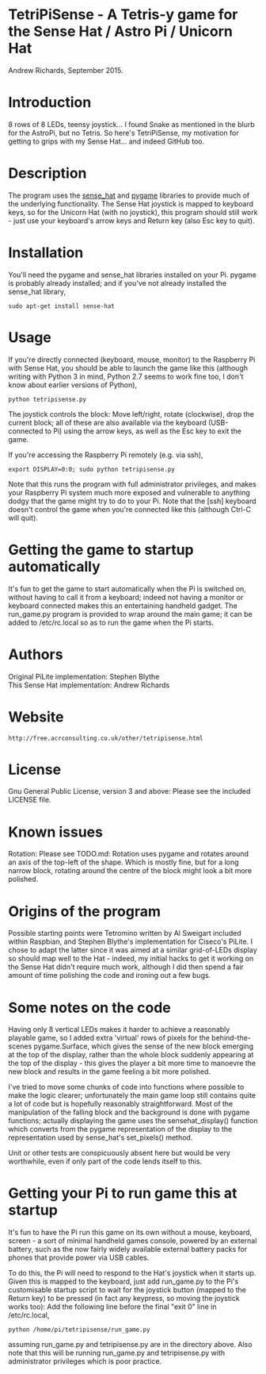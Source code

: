 TetriPiSense - A Tetris-y game for the Sense Hat / Astro Pi / Unicorn Hat
=========================================================================

Andrew Richards, September 2015.

# Introduction
8 rows of 8 LEDs, teensy joystick... I found Snake as mentioned in the blurb
for the AstroPi, but no Tetris. So here's TetriPiSense, my motivation for
getting to grips with my Sense Hat... and indeed GitHub too.

# Description
The program uses the [sense_hat](https://pythonhosted.org/sense-hat/api/)
and [pygame](http://www.pygame.org/docs/) libraries to provide much of the
underlying functionality. The Sense Hat joystick is mapped to keyboard keys,
so for the Unicorn Hat (with no joystick), this program should still work -
just use your keyboard's arrow keys and Return key (also Esc key to quit).

# Installation
You'll need the pygame and sense_hat libraries installed on your Pi. pygame is
probably already installed; and if you've not already installed the sense_hat
library,

    sudo apt-get install sense-hat

# Usage
If you're directly connected (keyboard, mouse, monitor) to the Raspberry Pi
with Sense Hat, you should be able to launch the game like this (although
writing with Python 3 in mind, Python 2.7 seems to work fine too, I don't
know about earlier versions of Python),

    python tetripisense.py

The joystick controls the block: Move left/right, rotate (clockwise), drop
the current block; all of these are also available via the keyboard
(USB-connected to Pi) using the arrow keys, as well as the Esc key to exit
the game.

If you're accessing the Raspberry Pi remotely (e.g. via ssh),

    export DISPLAY=0:0; sudo python tetripisense.py

Note that this runs the program with full administrator privileges, and makes
your Raspberry Pi system much more exposed and vulnerable to anything dodgy
that the game might try to do to your Pi. Note that the [ssh] keyboard doesn't
control the game when you're connected like this (although Ctrl-C will quit).

# Getting the game to startup automatically
It's fun to get the game to start automatically when the Pi is switched on,
without having to call it from a keyboard; indeed not having a monitor or
keyboard connected makes this an entertaining handheld gadget. The run_game.py
program is provided to wrap around the main game; it can be added to
/etc/rc.local so as to run the game when the Pi starts.

# Authors
Original PiLite implementation: Stephen Blythe  
This Sense Hat implementation: Andrew Richards

# Website

    http://free.acrconsulting.co.uk/other/tetripisense.html

# License
Gnu General Public License, version 3 and above: Please see the included
LICENSE file.

# Known issues
Rotation: Please see TODO.md: Rotation uses pygame and rotates around an
axis of the top-left of the shape. Which is mostly fine, but for a long
narrow block, rotating around the centre of the block might look a bit more
polished.

# Origins of the program
Possible starting points were Tetromino written by Al Sweigart included
within Raspbian, and Stephen Blythe's implementation for Ciseco's PiLite.
I chose to adapt the latter since it was aimed at a similar grid-of-LEDs
display so should map well to the Hat - indeed, my initial hacks to get
it working on the Sense Hat didn't require much work, although I did then
spend a fair amount of time polishing the code and ironing out a few bugs.

# Some notes on the code
Having only 8 vertical LEDs makes it harder to achieve a reasonably playable
game, so I added extra 'virtual' rows of pixels for the behind-the-scenes
pygame.Surface, which gives the sense of the new block emerging at the top
of the display, rather than the whole block suddenly appearing at the top of
the display - this gives the player a bit more time to manoevre the new block
and results in the game feeling a bit more polished.

I've tried to move some chunks of code into functions where possible to make
the logic clearer; unfortunately the main game loop still contains quite a lot
of code but is hopefully reasonably straightforward. Most of the manipulation
of the falling block and the background is done with pygame functions; actually
displaying the game uses the sensehat_display() function which converts from
the pygame representation of the display to the representation used by
sense_hat's set_pixels() method.

Unit or other tests are conspicuously absent here but would be very
worthwhile, even if only part of the code lends itself to this.


# Getting your Pi to run game this at startup
It's fun to have the Pi run this game on its own without a mouse, keyboard,
screen - a sort of minimal handheld games console, powered by an external
battery, such as the now fairly widely available external battery packs for
phones that provide power via USB cables.

To do this, the Pi will need to respond to the Hat's joystick when it starts
up. Given this is mapped to the keyboard, just add run_game.py to the Pi's
customisable startup script to wait for the joystick button (mapped to the
Return key) to be pressed (in fact any keypress, so moving the joystick
works too): Add the following line before the final "exit 0" line in
/etc/rc.local,

    python /home/pi/tetripisense/run_game.py

assuming run_game.py and tetripisense.py are in the directory above.
Also note that this will be running run_game.py and tetripisense.py
with administrator privileges which is poor practice.
